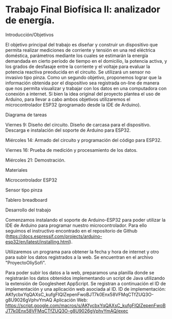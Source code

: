 # Trabajo Final Biofísica II: analizador de energía. 

Introducción/Objetivos

El objetivo principal del trabajo es diseñar y construir un dispositivo que permita realizar mediciones de corriente y tensión 
en una red eléctrica doméstica, parámetros mediante los cuales se estimarán la energía demandada en cierto período de tiempo en el 
domicilio, la potencia activa, y los grados de desfasaje entre la corriente y el voltaje para evaluar la potencia reactiva preoducida
en el circuito. Se utilizará un sensor no invasivo tipo pinza.
Como un segundo objetivo, proponemos lograr que la información obtenida por el dispositivo sea registrada on-line de 
manera que nos permita visualizar y trabajar con los datos en una computadora con conexión a internet.
Si bien la idea original del proyecto plantea el uso de Arduino, para llevar a cabo ambos objetivos utilizaremos el microcontrolador ESP32 (programado desde la IDE de Arduino). 

Diagrama de tareas 

Viernes 9:	Diseño del circuito. Diseño de carcasa para el dispositivo. Descarga e instalación del soporte de Arduino
para ESP32. 

Miércoles 14:	Armado del circuito y programación del código para ESP32.

Viernes 16:	Prueba de medición y procesamiento de los datos.

Miércoles 21:	Demostración.

Materiales 

Microcontrolador ESP32

Sensor tipo pinza

Tablero breadboard

Desarrollo del trabajo 

Comenzamos instalando el soporte de Arduino-ESP32 para poder utilizar la IDE de Arduino para programar nuestro microcontrolador. Para
ello seguimos el instructivo encontrado en el repositorio de Github (https://docs.espressif.com/projects/arduino-esp32/en/latest/installing.html). 

Utilizaremos un programa para obtener la fecha y hora de internet y otro para subir los datos registrados a la web. Se encuentran en el archivo "ProyectoOliySofi".

Para poder subir los datos a la web, preparamos una planilla donde se registrarán los datos obtenidos implementando un script de Java utilizando la extensión de Googlesheet AppScript. Se registran a continuación el ID de implementación y una aplicación web asociada al ID. 
ID de implementación: AKfycbxYqQAXsC_kufgFIQIZepenFwoBJT7k0Enx58VFMqCTfZUQ3O-g8U9026gVphvYmAQ
Aplicación Web: https://script.google.com/macros/s/AKfycbxYqQAXsC_kufgFIQIZepenFwoBJT7k0Enx58VFMqCTfZUQ3O-g8U9026gVphvYmAQ/exec




